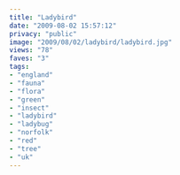 ```yaml
---
title: "Ladybird"
date: "2009-08-02 15:57:12"
privacy: "public"
image: "2009/08/02/ladybird/ladybird.jpg"
views: "78"
faves: "3"
tags:
- "england"
- "fauna"
- "flora"
- "green"
- "insect"
- "ladybird"
- "ladybug"
- "norfolk"
- "red"
- "tree"
- "uk"
---
```

<a href="/photos/2009/08/03/ladybird" rel="nofollow"></a>

